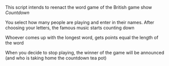 This script intends to reenact the word game of the British game show _Countdown_

You select how many people are playing and enter in their names. After choosing your letters, the famous music starts counting down

Whoever comes up with the longest word, gets points equal the length of the word

When you decide to stop playing, the winner of the game will be announced (and who is taking home the countdown tea pot)

